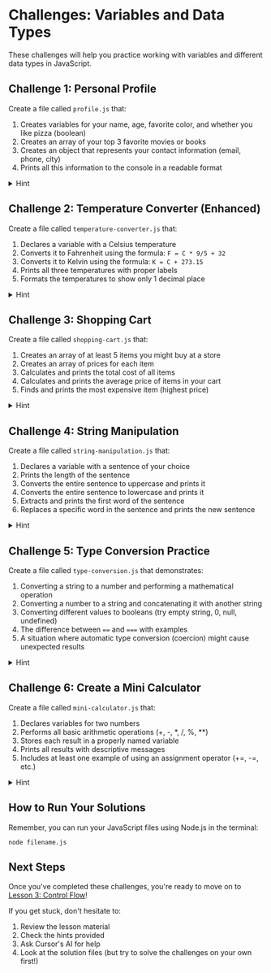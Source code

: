 # Challenges: Variables and Data Types

These challenges will help you practice working with variables and different data types in JavaScript.

## Challenge 1: Personal Profile

Create a file called `profile.js` that:

1. Creates variables for your name, age, favorite color, and whether you like pizza (boolean)
2. Creates an array of your top 3 favorite movies or books
3. Creates an object that represents your contact information (email, phone, city)
4. Prints all this information to the console in a readable format

<details>
<summary>Hint</summary>
Use descriptive variable names and organize your console.log statements to make the output easy to read. You can use template literals (backticks) to format your strings nicely.
</details>

## Challenge 2: Temperature Converter (Enhanced)

Create a file called `temperature-converter.js` that:

1. Declares a variable with a Celsius temperature
2. Converts it to Fahrenheit using the formula: `F = C * 9/5 + 32`
3. Converts it to Kelvin using the formula: `K = C + 273.15`
4. Prints all three temperatures with proper labels
5. Formats the temperatures to show only 1 decimal place

<details>
<summary>Hint</summary>
You can use the `toFixed(1)` method to format a number to 1 decimal place. For example: `temperature.toFixed(1)`.
</details>

## Challenge 3: Shopping Cart

Create a file called `shopping-cart.js` that:

1. Creates an array of at least 5 items you might buy at a store
2. Creates an array of prices for each item
3. Calculates and prints the total cost of all items
4. Calculates and prints the average price of items in your cart
5. Finds and prints the most expensive item (highest price)

<details>
<summary>Hint</summary>
You'll need to use a loop to add up all the prices. To find the highest price, you can either sort the array or use a loop to compare each price with the current highest.
</details>

## Challenge 4: String Manipulation

Create a file called `string-manipulation.js` that:

1. Declares a variable with a sentence of your choice
2. Prints the length of the sentence
3. Converts the entire sentence to uppercase and prints it
4. Converts the entire sentence to lowercase and prints it
5. Extracts and prints the first word of the sentence
6. Replaces a specific word in the sentence and prints the new sentence

<details>
<summary>Hint</summary>
JavaScript strings have many built-in methods like `length`, `toUpperCase()`, `toLowerCase()`, `split()`, and `replace()` that you can use.
</details>

## Challenge 5: Type Conversion Practice

Create a file called `type-conversion.js` that demonstrates:

1. Converting a string to a number and performing a mathematical operation
2. Converting a number to a string and concatenating it with another string
3. Converting different values to booleans (try empty string, 0, null, undefined)
4. The difference between `==` and `===` with examples
5. A situation where automatic type conversion (coercion) might cause unexpected results

<details>
<summary>Hint</summary>
Remember that `Number()`, `String()`, and `Boolean()` are functions that convert values to those types. For the last part, try adding a string number to a number and see what happens.
</details>

## Challenge 6: Create a Mini Calculator

Create a file called `mini-calculator.js` that:

1. Declares variables for two numbers
2. Performs all basic arithmetic operations (+, -, *, /, %, **)
3. Stores each result in a properly named variable
4. Prints all results with descriptive messages
5. Includes at least one example of using an assignment operator (+=, -=, etc.)

<details>
<summary>Hint</summary>
Make sure to use clear variable names for each operation's result, like `sum`, `difference`, `product`, etc.
</details>

## How to Run Your Solutions

Remember, you can run your JavaScript files using Node.js in the terminal:

```
node filename.js
```

## Next Steps

Once you've completed these challenges, you're ready to move on to [Lesson 3: Control Flow](../lessons/03-control-flow.md)!

If you get stuck, don't hesitate to:
1. Review the lesson material
2. Check the hints provided
3. Ask Cursor's AI for help
4. Look at the solution files (but try to solve the challenges on your own first!) 